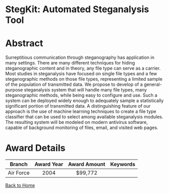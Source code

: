 
StegKit: Automated Steganalysis Tool
====================================

# Abstract


Surreptitious communication through steganography has application in many settings.  There are many different techniques for hiding steganographic content and in theory, any file type can serve as a carrier. Most studies in steganalysis have focused on single file types and a few steganographic methods on those file types, representing a limited sample of the population of transmitted data.  We propose to develop of a general-purpose steganalysis system that will handle many file types, many steganographic methods, while being easy to configure and use.  Such a system can be deployed widely enough to adequately sample a statistically significant portion of transmitted data.  A distinguishing feature of our approach is the use of machine learning techniques to create a file type classifier that can be used to select among available steganalysis modules.  The resulting system will be modeled on modern antivirus software, capable of background monitoring of files, email, and visited web pages.  

# Award Details

|Branch|Award Year|Award Amount|Keywords|
| :---: | :---: | :---: | :---: |
|Air Force|2004|$99,772||
  
  


[Back to Home](https://github.com/chrischow/dod_sbir_awards#1279)